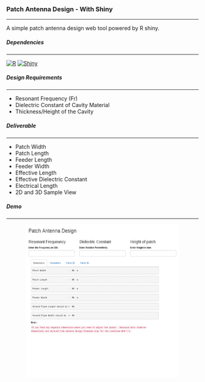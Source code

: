 <link rel="stylesheet" type="text/css" href="style.css"/>
    
### Patch Antenna Design - With Shiny
<hr>

A simple patch antenna design web tool powered by R shiny.

##### Dependencies
<hr>

[![R](https://img.shields.io/badge/R-3.5.0-blue.svg?longCache=true&style=plastic)](https://www.r-project.org/)
[![Shiny](https://img.shields.io/badge/Shiny-1.1.0-blue.svg?longCache=true&style=plastic)](https://shiny.rstudio.com/)

##### Design Requirements
<hr>


- Resonant Frequency (Fr)
- Dielectric Constant of Cavity Material
- Thickness/Height of the Cavity

##### Deliverable
<hr>

- Patch Width           
- Patch Length          
- Feeder Length          
- Feeder Width
- Effective Length
- Effective Dielectric Constant
- Electrical Length
- 2D and 3D Sample View


##### Demo
<hr>

<p align="center" class="wrap-img">
<kbd>
<img src="/www/patch-design.gif" width="400" height="400"/>
</kbd></p>
